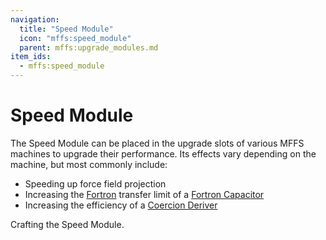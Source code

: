 ```yaml
---
navigation:
  title: "Speed Module"
  icon: "mffs:speed_module"
  parent: mffs:upgrade_modules.md
item_ids:
  - mffs:speed_module
---
```


# Speed Module

<ItemImage id="mffs:speed_module" />

The <Color id="dark_purple">Speed Module</Color> can be placed in the upgrade slots of various MFFS machines to upgrade their performance. Its effects vary depending on the machine, but most commonly include: 
- Speeding up force field projection
- Increasing the [Fortron](../getting_started/fortron.md) transfer limit of a [Fortron Capacitor](../machines/fortron_capacitor.md)
- Increasing the efficiency of a [Coercion Deriver](../machines/coercion_deriver.md)

Crafting the <Color id="dark_purple">Speed Module</Color>.

<Recipe id="mffs:speed_module" />

